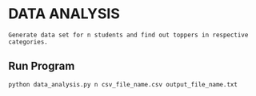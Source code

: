 # DATA ANALYSIS
	Generate data set for n students and find out toppers in respective categories.

## Run Program 
	python data_analysis.py n csv_file_name.csv output_file_name.txt



